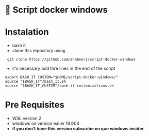# :whale: Script docker windows

# Instalation
* bash it
* clone this repository using
```
 git clone https://github.com/anabneri/script-docker-windows
```
* it's necessary add thre lines in the end of the script
```
export BASH_IT_CUSTOM="$HOME/script-docker-windows/"
source "$BASH_IT"/bash_it.sh
source "$BASH_IT_CUSTOM"/bash-it-customizations.sh
```

# Pre Requisites
* WSL version 2
* windows on version ealier 19.904
* **if you don't have this version subscribe on que windows insider**
